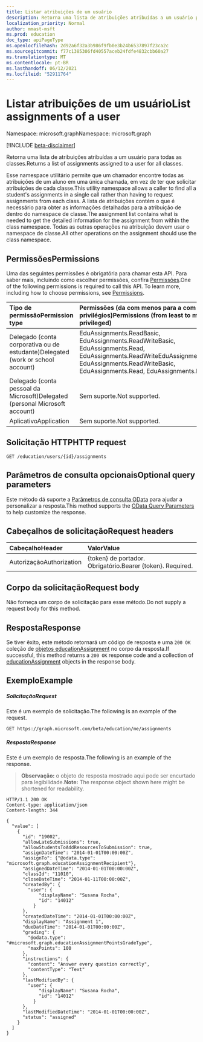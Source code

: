 ```yaml
---
title: Listar atribuições de um usuário
description: Retorna uma lista de atribuições atribuídas a um usuário para todas as classes.
localization_priority: Normal
author: mmast-msft
ms.prod: education
doc_type: apiPageType
ms.openlocfilehash: 2d92a6f32a3b986f9fb0e3b24b6537897f23ca2c
ms.sourcegitcommit: f77c1385306fd40557aceb24fdfe4832cbb60a27
ms.translationtype: MT
ms.contentlocale: pt-BR
ms.lasthandoff: 06/12/2021
ms.locfileid: "52911764"
---
```

# <a name="list-assignments-of-a-user"></a><span data-ttu-id="e2c36-103">Listar atribuições de um usuário</span><span class="sxs-lookup"><span data-stu-id="e2c36-103">List assignments of a user</span></span>

<span data-ttu-id="e2c36-104">Namespace: microsoft.graph</span><span class="sxs-lookup"><span data-stu-id="e2c36-104">Namespace: microsoft.graph</span></span>

[!INCLUDE [beta-disclaimer](../../includes/beta-disclaimer.md)]

<span data-ttu-id="e2c36-105">Retorna uma lista de atribuições atribuídas a um usuário para todas as classes.</span><span class="sxs-lookup"><span data-stu-id="e2c36-105">Returns a list of assignments assigned to a user for all classes.</span></span> 

<span data-ttu-id="e2c36-106">Esse namespace utilitário permite que um chamador encontre todas as atribuições de um aluno em uma única chamada, em vez de ter que solicitar atribuições de cada classe.</span><span class="sxs-lookup"><span data-stu-id="e2c36-106">This utility namespace allows a caller to find all a student's assignments in a single call rather than having to request assignments from each class.</span></span> <span data-ttu-id="e2c36-107">A lista de atribuições contém o que é necessário para obter as informações detalhadas para a atribuição de dentro do namespace de classe.</span><span class="sxs-lookup"><span data-stu-id="e2c36-107">The assignment list contains what is needed to get the detailed information for the assignment from within the class namespace.</span></span> <span data-ttu-id="e2c36-108">Todas as outras operações na atribuição devem usar o namespace de classe.</span><span class="sxs-lookup"><span data-stu-id="e2c36-108">All other operations on the assignment should use the class namespace.</span></span>

## <a name="permissions"></a><span data-ttu-id="e2c36-109">Permissões</span><span class="sxs-lookup"><span data-stu-id="e2c36-109">Permissions</span></span>

<span data-ttu-id="e2c36-p102">Uma das seguintes permissões é obrigatória para chamar esta API. Para saber mais, incluindo como escolher permissões, confira [Permissões](/graph/permissions-reference).</span><span class="sxs-lookup"><span data-stu-id="e2c36-p102">One of the following permissions is required to call this API. To learn more, including how to choose permissions, see [Permissions](/graph/permissions-reference).</span></span>

| <span data-ttu-id="e2c36-112">Tipo de permissão</span><span class="sxs-lookup"><span data-stu-id="e2c36-112">Permission type</span></span>                        | <span data-ttu-id="e2c36-113">Permissões (da com menos para a com mais privilégios)</span><span class="sxs-lookup"><span data-stu-id="e2c36-113">Permissions (from least to most privileged)</span></span>                                                            |
| :------------------------------------- | :----------------------------------------------------------------------------------------------------- |
| <span data-ttu-id="e2c36-114">Delegado (conta corporativa ou de estudante)</span><span class="sxs-lookup"><span data-stu-id="e2c36-114">Delegated (work or school account)</span></span>     | <span data-ttu-id="e2c36-115">EduAssignments.ReadBasic, EduAssignments.ReadWriteBasic, EduAssignments.Read, EduAssignments.ReadWrite</span><span class="sxs-lookup"><span data-stu-id="e2c36-115">EduAssignments.ReadBasic, EduAssignments.ReadWriteBasic, EduAssignments.Read, EduAssignments.ReadWrite</span></span> |
| <span data-ttu-id="e2c36-116">Delegado (conta pessoal da Microsoft)</span><span class="sxs-lookup"><span data-stu-id="e2c36-116">Delegated (personal Microsoft account)</span></span> | <span data-ttu-id="e2c36-117">Sem suporte.</span><span class="sxs-lookup"><span data-stu-id="e2c36-117">Not supported.</span></span>                                                                                         |
| <span data-ttu-id="e2c36-118">Aplicativo</span><span class="sxs-lookup"><span data-stu-id="e2c36-118">Application</span></span>                            | <span data-ttu-id="e2c36-119">Sem suporte.</span><span class="sxs-lookup"><span data-stu-id="e2c36-119">Not supported.</span></span>                                                                                         |

## <a name="http-request"></a><span data-ttu-id="e2c36-120">Solicitação HTTP</span><span class="sxs-lookup"><span data-stu-id="e2c36-120">HTTP request</span></span>
<!-- { "blockType": "ignored" } -->
```http
GET /education/users/{id}/assignments
```

## <a name="optional-query-parameters"></a><span data-ttu-id="e2c36-121">Parâmetros de consulta opcionais</span><span class="sxs-lookup"><span data-stu-id="e2c36-121">Optional query parameters</span></span>

<span data-ttu-id="e2c36-122">Este método dá suporte a [Parâmetros de consulta OData](/graph/query-parameters) para ajudar a personalizar a resposta.</span><span class="sxs-lookup"><span data-stu-id="e2c36-122">This method supports the [OData Query Parameters](/graph/query-parameters) to help customize the response.</span></span>

## <a name="request-headers"></a><span data-ttu-id="e2c36-123">Cabeçalhos de solicitação</span><span class="sxs-lookup"><span data-stu-id="e2c36-123">Request headers</span></span>

| <span data-ttu-id="e2c36-124">Cabeçalho</span><span class="sxs-lookup"><span data-stu-id="e2c36-124">Header</span></span>        | <span data-ttu-id="e2c36-125">Valor</span><span class="sxs-lookup"><span data-stu-id="e2c36-125">Value</span></span>                     |
| :------------ | :------------------------ |
| <span data-ttu-id="e2c36-126">Autorização</span><span class="sxs-lookup"><span data-stu-id="e2c36-126">Authorization</span></span> | <span data-ttu-id="e2c36-p103">{token} de portador. Obrigatório.</span><span class="sxs-lookup"><span data-stu-id="e2c36-p103">Bearer {token}. Required.</span></span> |

## <a name="request-body"></a><span data-ttu-id="e2c36-129">Corpo da solicitação</span><span class="sxs-lookup"><span data-stu-id="e2c36-129">Request body</span></span>

<span data-ttu-id="e2c36-130">Não forneça um corpo de solicitação para esse método.</span><span class="sxs-lookup"><span data-stu-id="e2c36-130">Do not supply a request body for this method.</span></span>

## <a name="response"></a><span data-ttu-id="e2c36-131">Resposta</span><span class="sxs-lookup"><span data-stu-id="e2c36-131">Response</span></span>

<span data-ttu-id="e2c36-132">Se tiver êxito, este método retornará um código de resposta e uma `200 OK` coleção de [objetos educationAssignment](../resources/educationassignment.md) no corpo da resposta.</span><span class="sxs-lookup"><span data-stu-id="e2c36-132">If successful, this method returns a `200 OK` response code and a collection of [educationAssignment](../resources/educationassignment.md) objects in the response body.</span></span>

## <a name="example"></a><span data-ttu-id="e2c36-133">Exemplo</span><span class="sxs-lookup"><span data-stu-id="e2c36-133">Example</span></span>

##### <a name="request"></a><span data-ttu-id="e2c36-134">Solicitação</span><span class="sxs-lookup"><span data-stu-id="e2c36-134">Request</span></span>
<span data-ttu-id="e2c36-135">Este é um exemplo de solicitação.</span><span class="sxs-lookup"><span data-stu-id="e2c36-135">The following is an example of the request.</span></span>

<!-- {
  "blockType": "ignored",
  "name": "get_me_assignments"
}-->

```http 
GET https://graph.microsoft.com/beta/education/me/assignments
```

##### <a name="response"></a><span data-ttu-id="e2c36-136">Resposta</span><span class="sxs-lookup"><span data-stu-id="e2c36-136">Response</span></span>

<span data-ttu-id="e2c36-137">Este é um exemplo de resposta.</span><span class="sxs-lookup"><span data-stu-id="e2c36-137">The following is an example of the response.</span></span> 

> <span data-ttu-id="e2c36-138">**Observação:** o objeto de resposta mostrado aqui pode ser encurtado para legibilidade.</span><span class="sxs-lookup"><span data-stu-id="e2c36-138">**Note:** The response object shown here might be shortened for readability.</span></span>


<!-- {
  "blockType": "ignored",
  "truncated": true,
  "@odata.type": "microsoft.graph.educationAssignment",
  "isCollection": true
} -->
```http
HTTP/1.1 200 OK
Content-type: application/json
Content-length: 344

{
  "value": [
    {
      "id": "19002",
      "allowLateSubmissions": true,
      "allowStudentsToAddResourcesToSubmission": true,
      "assignDateTime": "2014-01-01T00:00:00Z",
      "assignTo": {"@odata.type": "microsoft.graph.educationAssignmentRecipient"},
      "assignedDateTime": "2014-01-01T00:00:00Z",
      "classId": "11010",
      "closeDateTime": "2014-01-11T00:00:00Z",
      "createdBy": {
        "user": {
            "displayName": "Susana Rocha",
            "id": "14012"
          }
      },
      "createdDateTime": "2014-01-01T00:00:00Z",
      "displayName": "Assignment 1",
      "dueDateTime": "2014-01-01T00:00:00Z",
      "grading": {
        "@odata.type": "#microsoft.graph.educationAssignmentPointsGradeType",
        "maxPoints": 100
      },
      "instructions": {
        "content": "Answer every question correctly",
        "contentType": "Text"
      },
      "lastModifiedBy": {
        "user": {
            "displayName": "Susana Rocha",
            "id": "14012"
          }
      },
      "lastModifiedDateTime": "2014-01-01T00:00:00Z",
      "status": "assigned"
    }
  ]
}
```

<!-- uuid: 8fcb5dbc-d5aa-4681-8e31-b001d5168d79
2015-10-25 14:57:30 UTC -->
<!--
{
  "type": "#page.annotation",
  "description": "List assignments",
  "keywords": "",
  "section": "documentation",
  "tocPath": "",
  "suppressions": []
}
-->